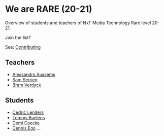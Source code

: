 # We are RARE (20-21)

Overview of students and teachers of NxT Media Technology Rare level 20-21.

Join the list?

See: [Contributing](./CONTRIBUTING.md)

## Teachers

- [Alessandro Aussems](./people/alessandro_aussems.md)
- [Sam Serrien](./people/sam_serrien.md)
- [Bram Verdyck](./people/bram_verdyck.md)

## Students

- [Cedric Lenders](./people/cedric_lenders.md)
- [Tommy Buelens](./people/tommy_buelens.md)
- [Demi Coecke](./people/demi_coecke.md)
- [Dennis Ego](./people/dennis_ego.md)
  ...
